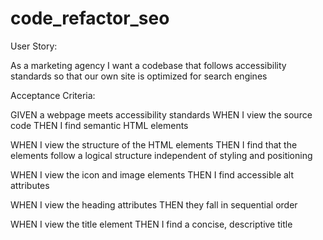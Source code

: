 # code_refactor_seo

User Story:

As a marketing agency
I want a codebase that follows accessibility standards
so that our own site is optimized for search engines

Acceptance Criteria:

GIVEN a webpage meets accessibility standards
WHEN I view the source code
THEN I find semantic HTML elements

WHEN I view the structure of the HTML elements
THEN I find that the elements follow a logical structure independent of styling and positioning

WHEN I view the icon and image elements
THEN I find accessible alt attributes

WHEN I view the heading attributes
THEN they fall in sequential order

WHEN I view the title element
THEN I find a concise, descriptive title

